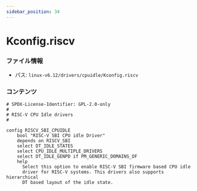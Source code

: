 ```yaml
---
sidebar_position: 34
---
```

# Kconfig.riscv

### ファイル情報

- パス: `linux-v6.12/drivers/cpuidle/Kconfig.riscv`

### コンテンツ

```riscv
# SPDX-License-Identifier: GPL-2.0-only
#
# RISC-V CPU Idle drivers
#

config RISCV_SBI_CPUIDLE
	bool "RISC-V SBI CPU idle Driver"
	depends on RISCV_SBI
	select DT_IDLE_STATES
	select CPU_IDLE_MULTIPLE_DRIVERS
	select DT_IDLE_GENPD if PM_GENERIC_DOMAINS_OF
	help
	  Select this option to enable RISC-V SBI firmware based CPU idle
	  driver for RISC-V systems. This drivers also supports hierarchical
	  DT based layout of the idle state.

```
